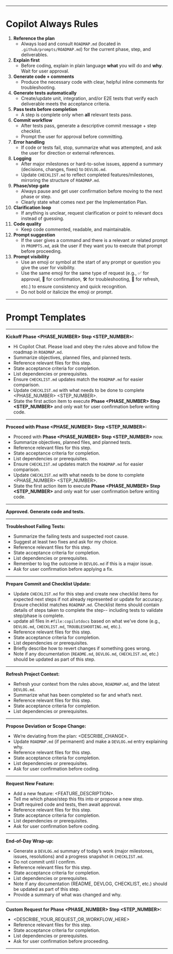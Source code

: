 <!--
Smartpack_Prompts.prompt.md
This file defines the workflow, rules, and prompt templates for working with Copilot Chat on the SmartPack project.

Last updated: July 24, 2025

How to Use:
- **Copy the bolded header and its content into chat** to trigger that workflow. Fill in any <PLACEHOLDER> as needed.
- **See `.github/COPILOT_INSTRUCTIONS.md` for project-wide AI coding and workflow guidelines.**
- **See `copilotdocs/COMMANDS.md` for all frequently used development, testing, and deployment commands. Always update this file whenever you add, remove, or change a commonly used command or script.**
- **See `copilotdocs/ONBOARDING.md` for setup and onboarding steps.**
- **See `copilotdocs/TROUBLESHOOTING.md` for common issues and solutions.**
- **See `copilotdocs/ENVIRONMENT.md` for required environment variables and usage.**
- **See `copilotdocs/ARCHITECTURE.md` for a high-level system overview.**
- **The project roadmap is in `.github/prompts/ROADMAP.md`.**
- **Table of Contents:**
  - Kickoff Phase <PHASE_NUMBER> Step <STEP_NUMBER>:
  - Proceed with Phase <PHASE_NUMBER> Step <STEP_NUMBER>:
  - Approved. Generate code and tests.
  - Troubleshoot Failing Tests:
  - Prepare Commit and Checklist Update:
  - Refresh Project Context:
  - Propose Deviation or Scope Change:
  - Request New Feature:
  - End-of-Day Wrap-up:
  - Custom Request for Phase <PHASE_NUMBER> Step <STEP_NUMBER>:
- **Each section includes bullets for:**
  - Referencing relevant files
  - Acceptance criteria
  - Dependencies/prerequisites
  - User confirmation
  - Documentation updates (where relevant)
  - Rollback plan or summary of changes (where relevant)
- **Project Rules:** Copilot will always follow the rules in the 'Copilot Always Rules' section below. You do not need to reference these unless you want to remind Copilot of a specific rule.
- **Prompt Templates:** When you want Copilot to follow a specific workflow (e.g., start a new phase, troubleshoot, request a commit), copy/paste or reference the relevant section header in your chat message.
- **Quick Nudges:** Use the single-line prompts at the bottom for fast reminders.
- **You can always ask Copilot to 'refresh context' or 'summarize progress' using the Refresh Project Context section.**
- **Prompt file location:** `.github/prompts/PROMPTS.md`

-->

---

# Copilot Always Rules

1. **Reference the plan**
   - Always load and consult `ROADMAP.md` (located in `.github/prompts/ROADMAP.md`) for the current phase, step, and deliverables.
2. **Explain first**
   - Before coding, explain in plain language **what** you will do and **why**. Wait for user approval.
3. **Generate code + comments**
   - Produce the necessary code with clear, helpful inline comments for troubleshooting.
4. **Generate tests automatically**
   - Create/update unit, integration, and/or E2E tests that verify each deliverable meets the acceptance criteria.
5. **Pass tests before completion**
   - A step is complete only when **all** relevant tests pass.
6. **Commit workflow**
   - After tests pass, generate a descriptive commit message + step checklist.
   - Prompt the user for approval before committing.
7. **Error handling**
   - If code or tests fail, stop, summarize what was attempted, and ask the user for direction or external references.
8. **Logging**
   - After major milestones or hard-to-solve issues, append a summary (decisions, changes, fixes) to `DEVLOG.md`.
   - Update `CHECKLIST.md` to reflect completed features/milestones, mirroring the structure of `ROADMAP.md`.
9. **Phase/step gate**
   - Always pause and get user confirmation before moving to the next phase or step.
   - Clearly state what comes next per the Implementation Plan.
10. **Clarification loop**
    - If anything is unclear, request clarification or point to relevant docs instead of guessing.
11. **Code quality**
    - Keep code commented, readable, and maintainable.
12. **Prompt suggestion**
    - If the user gives a command and there is a relevant or related prompt in `PROMPTS.md`, ask the user if they want you to execute that prompt before proceeding.
13. **Prompt visibility**
    - Use an emoji or symbol at the start of any prompt or question you give the user for visibility.
    - Use the same emoji for the same type of request (e.g., ✅ for approval, 🚦 for confirmation, 🛠️ for troubleshooting, 🔄 for refresh, etc.) to ensure consistency and quick recognition.
    - Do not bold or italicize the emoji or prompt.

---

# Prompt Templates

<!-- Copy and paste the bolded header (including the colon) into chat to trigger the workflow. Fill in any <PLACEHOLDER> as needed. -->

---

**Kickoff Phase <PHASE_NUMBER> Step <STEP_NUMBER>:**

- Hi Copilot Chat. Please load and obey the rules above and follow the roadmap in `ROADMAP.md`.
- Summarize objectives, planned files, and planned tests.
- Reference relevant files for this step.
- State acceptance criteria for completion.
- List dependencies or prerequisites.
- Ensure `CHECKLIST.md` updates match the `ROADMAP.md` for easier comparison.
- Update `CHECKLIST.md` with what needs to be done to complete <PHASE_NUMBER> <STEP_NUMBER>.
- State the first action item to execute **Phase <PHASE_NUMBER> Step <STEP_NUMBER>** and only wait for user confirmation before writing code.

---

**Proceed with Phase <PHASE_NUMBER> Step <STEP_NUMBER>:**

- Proceed with **Phase <PHASE_NUMBER> Step <STEP_NUMBER>** now.
- Summarize objectives, planned files, and planned tests.
- Reference relevant files for this step.
- State acceptance criteria for completion.
- List dependencies or prerequisites.
- Ensure `CHECKLIST.md` updates match the `ROADMAP.md` for easier comparison.
- Update `CHECKLIST.md` with what needs to be done to complete <PHASE_NUMBER> <STEP_NUMBER>.
- State the first action item to execute **Phase <PHASE_NUMBER> Step <STEP_NUMBER>** and only wait for user confirmation before writing code.

---

**Approved. Generate code and tests.**

---

**Troubleshoot Failing Tests:**

- Summarize the failing tests and suspected root cause.
- Suggest at least two fixes and ask for my choice.
- Reference relevant files for this step.
- State acceptance criteria for completion.
- List dependencies or prerequisites.
- Remember to log the outcome in `DEVLOG.md` if this is a major issue.
- Ask for user confirmation before applying a fix.

---

**Prepare Commit and Checklist Update:**

- Update `CHECKLIST.md` for this step and create new checklist items for expected next steps if not already represented or update for accuracy. Ensure checklist matches `ROADMAP.md`. Checklist items should contain details of steps taken to complete the step-- including tests to validate step/phase is complete.
- update all files in `#file:copilotdocs` based on what we've done (e.g., `DEVLOG.md`, `CHECKLIST.md`, `TROUBLESHOOTING.md`, etc.).
- Reference relevant files for this step.
- State acceptance criteria for completion.
- List dependencies or prerequisites.
- Briefly describe how to revert changes if something goes wrong.
- Note if any documentation (`README.md`, `DEVLOG.md`, `CHECKLIST.md`, etc.) should be updated as part of this step.

---

**Refresh Project Context:**

- Refresh your context from the rules above, `ROADMAP.md`, and the latest `DEVLOG.md`.
- Summarize what has been completed so far and what’s next.
- Reference relevant files for this step.
- State acceptance criteria for completion.
- List dependencies or prerequisites.

---

**Propose Deviation or Scope Change:**

- We’re deviating from the plan: <DESCRIBE_CHANGE>.
- Update `ROADMAP.md` (if permanent) and make a `DEVLOG.md` entry explaining why.
- Reference relevant files for this step.
- State acceptance criteria for completion.
- List dependencies or prerequisites.
- Ask for user confirmation before coding.

---

**Request New Feature:**

- Add a new feature: <FEATURE_DESCRIPTION>.
- Tell me which phase/step this fits into or propose a new step.
- Draft required code and tests, then await approval.
- Reference relevant files for this step.
- State acceptance criteria for completion.
- List dependencies or prerequisites.
- Ask for user confirmation before coding.

---

**End-of-Day Wrap-up:**

- Generate a `DEVLOG.md` summary of today’s work (major milestones, issues, resolutions) and a progress snapshot in `CHECKLIST.md`.
- Do not commit until I confirm.
- Reference relevant files for this step.
- State acceptance criteria for completion.
- List dependencies or prerequisites.
- Note if any documentation (README, DEVLOG, CHECKLIST, etc.) should be updated as part of this step.
- Provide a summary of what was changed and why.

---

**Custom Request for Phase <PHASE_NUMBER> Step <STEP_NUMBER>:**

- <DESCRIBE_YOUR_REQUEST_OR_WORKFLOW_HERE>
- Reference relevant files for this step.
- State acceptance criteria for completion.
- List dependencies or prerequisites.
- Ask for user confirmation before proceeding.

---
